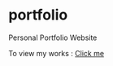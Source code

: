 # portfolio
Personal Portfolio Website

To view my works : <a href="https://rayanreynaldo.tk">Click me </a>
